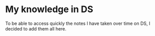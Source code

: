 # My knowledge in DS

To be able to access quickly the notes I have taken over time on DS, I decided to add them all here.
